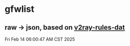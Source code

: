 # gfwlist
## raw -> json, based on [v2ray-rules-dat](https://github.com/Loyalsoldier/v2ray-rules-dat)
Fri Feb 14 06:00:47 AM CST 2025


